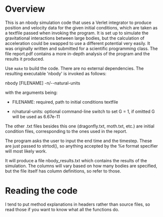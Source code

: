 # Overview

This is an nbody simulation code that uses a Verlet integrator to produce position and velocity data for the given initial conditions, which are taken as a textfile passed when invoking the program. It is set up to simulate the gravitational interactions between large bodies, but the calculation of acceleration could be swapped to use a different potential very easily. It was originally written and submitted for a scientific programming class. The file report.pdf contains a more in-depth analysis of the program and the results it produced.

Use `make` to build the code. There are no external dependencies. The resulting
executable 'nbody' is invoked as follows:

nbody [FILENAME] -n/--natural-units

with the arguments being:

- FILENAME: required, path to initial conditions textfile 
    
- n/natural-units: optional command-line switch to set G = 1, if omitted G will be used as 6.67e-11

The other .txt files besides this one (dragonfly.txt, moth.txt, etc.) are initial
condition files, corresponding to the ones used in the report.

The program asks the user to input the end time and the timestep. These are just
passed to strtod(), so anything accepted by the %e format specifier will most
likely work.

It will produce a file nbody_results.txt which contains the results of the
simulation. The columns will vary based on how many bodies are specified, but
the file itself has column definitions, so refer to those.

# Reading the code

I tend to put method explanations in headers rather than source files, so read
those if you want to know what all the functions do.
